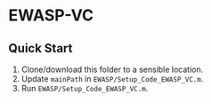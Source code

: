 # EWASP-VC

## Quick Start

1. Clone/download this folder to a sensible location.
1. Update `mainPath` in `EWASP/Setup_Code_EWASP_VC.m`.
1. Run `EWASP/Setup_Code_EWASP_VC.m`.
